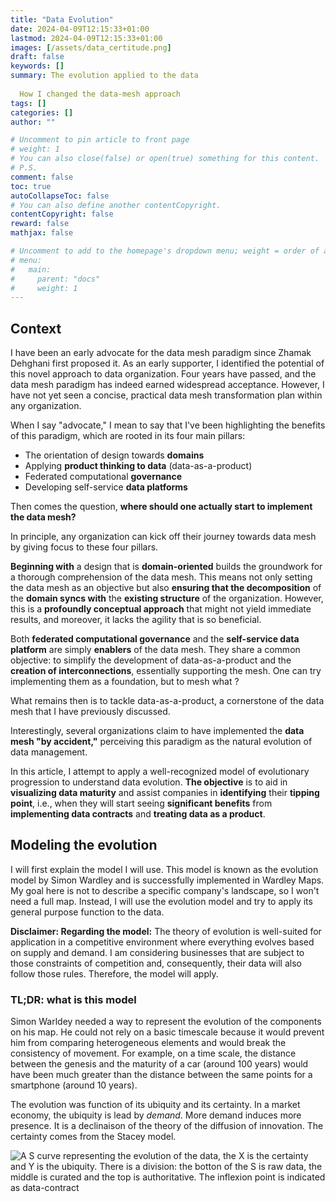 ```yaml
---
title: "Data Evolution"
date: 2024-04-09T12:15:33+01:00
lastmod: 2024-04-09T12:15:33+01:00
images: [/assets/data_certitude.png]
draft: false
keywords: []
summary: The evolution applied to the data
  
  How I changed the data-mesh approach
tags: []
categories: []
author: ""

# Uncomment to pin article to front page
# weight: 1
# You can also close(false) or open(true) something for this content.
# P.S.
comment: false
toc: true
autoCollapseToc: false
# You can also define another contentCopyright.
contentCopyright: false
reward: false
mathjax: false

# Uncomment to add to the homepage's dropdown menu; weight = order of article
# menu:
#   main:
#     parent: "docs"
#     weight: 1
---
```


## Context
I have been an early advocate for the data mesh paradigm since Zhamak Dehghani first proposed it.
As an early supporter, I identified the potential of this novel approach to data organization.
Four years have passed, and the data mesh paradigm has indeed earned widespread acceptance.
However, I have not yet seen a concise, practical data mesh transformation plan within any organization.

When I say "advocate," I mean to say that I've been highlighting the benefits of this paradigm, which are rooted in its four main pillars:

- The orientation of design towards **domains**
- Applying **product thinking to data** (data-as-a-product)
- Federated computational **governance**
- Developing self-service **data platforms**

Then comes the question, **where should one actually start to implement the data mesh?**

In principle, any organization can kick off their journey towards data mesh by giving focus to these four pillars.

**Beginning with** a design that is **domain-oriented** builds the groundwork for a thorough comprehension of the data mesh.
This means not only setting the data mesh as an objective but also **ensuring that the decomposition** of the **domain syncs with** the **existing structure** of the organization.
However, this is a **profoundly conceptual approach** that might not yield immediate results, and moreover, it lacks the agility that is so beneficial.

Both **federated computational governance** and the **self-service data platform** are simply **enablers** of the data mesh.
They share a common objective: to simplify the development of data-as-a-product and the **creation of interconnections**, essentially supporting the mesh.
One can try implementing them as a foundation, but to mesh what ?

What remains then is to tackle data-as-a-product, a cornerstone of the data mesh that I have previously discussed.

Interestingly, several organizations claim to have implemented the **data mesh "by accident,"** perceiving this paradigm as the natural evolution of data management.

In this article, I attempt to apply a well-recognized model of evolutionary progression to understand data evolution.
**The objective** is to aid in **visualizing data maturity** and assist companies in **identifying** their **tipping point**, 
i.e., when they will start seeing **significant benefits** from **implementing data contracts** and **treating data as a product**.

## Modeling the evolution

I will first explain the model I will use. 
This model is known as the evolution model by Simon Wardley and is successfully implemented in Wardley Maps. 
My goal here is not to describe a specific company's landscape, so I won't need a full map. 
Instead, I will use the evolution model and try to apply its general purpose function to the data.

**Disclaimer: Regarding the model:**
The theory of evolution is well-suited for application in a competitive environment where everything evolves based on supply and demand. I am considering businesses that are subject to those constraints of competition and, consequently, their data will also follow those rules. Therefore, the model will apply.

### TL;DR: what is this model

Simon Warldey needed a way to represent the evolution of the components on his map.
He could not rely on a basic timescale because it would prevent him from comparing heterogeneous elements and would break the consistency of movement.
For example, on a time scale, the distance between the genesis and the maturity of a car (around 100 years) would have been much greater than the distance between the same points for a smartphone (around 10 years).

The evolution was function of its ubiquity and its certainty.
In a market economy, the ubiquity is lead by _demand_. More demand induces more presence. It is a declinaison of the theory of the diffusion of innovation.
The certainty comes from the Stacey model. 

![A S curve representing the evolution of the data, the X is the certainty and Y is the ubiquity. There is a division: the botton of the S is raw data, the middle is curated and the top is authoritative. The inflexion point is indicated as data-contract](/assets/data_certitude.svg)
